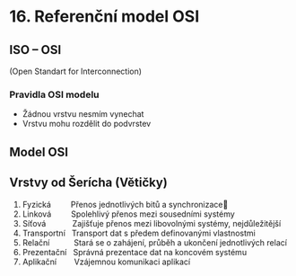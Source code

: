 # 16. Referenční model OSI
## ISO – OSI 
(Open Standart for Interconnection)

### Pravidla OSI modelu
- Žádnou vrstvu nesmím vynechat
- Vrstvu mohu rozdělit do podvrstev

## Model OSI




## Vrstvy od Šerícha (Větičky) 
1. Fyzická &nbsp;&nbsp;&nbsp;&nbsp;&nbsp;&nbsp;&nbsp; Přenos jednotlivých bitů a synchronizace
2. Linková &nbsp;&nbsp;&nbsp;&nbsp;&nbsp;&nbsp;&nbsp;  Spolehlivý přenos mezi sousedními systémy
3. Síťová &nbsp;&nbsp;&nbsp;&nbsp;&nbsp;&nbsp;&nbsp;&nbsp;&nbsp;&nbsp; Zajišťuje přenos mezi libovolnými systémy, nejdůležitější
4. Transportní &nbsp; Transport dat s předem definovanými vlastnostmi
5. Relační &nbsp;&nbsp;&nbsp;&nbsp;&nbsp;&nbsp;&nbsp;&nbsp;&nbsp; Stará se o zahájení, průběh a ukončení jednotlivých relací
6. Prezentační &nbsp; Správná prezentace dat na koncovém systému
7. Aplikační &nbsp;&nbsp;&nbsp;&nbsp;&nbsp;&nbsp; Vzájemnou komunikaci aplikací
